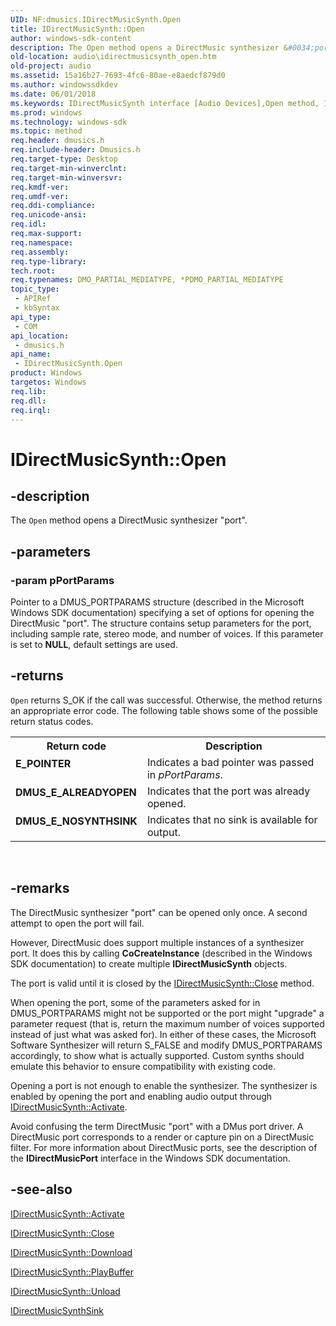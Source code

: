 ```yaml
---
UID: NF:dmusics.IDirectMusicSynth.Open
title: IDirectMusicSynth::Open
author: windows-sdk-content
description: The Open method opens a DirectMusic synthesizer &#0034;port&#0034;.
old-location: audio\idirectmusicsynth_open.htm
old-project: audio
ms.assetid: 15a16b27-7693-4fc6-80ae-e8aedcf879d0
ms.author: windowssdkdev
ms.date: 06/01/2018
ms.keywords: IDirectMusicSynth interface [Audio Devices],Open method, IDirectMusicSynth.Open, IDirectMusicSynth::Open, Open, Open method [Audio Devices], Open method [Audio Devices],IDirectMusicSynth interface, audio.idirectmusicsynth_open, audmp-routines_5bb9c701-4377-42fb-91ac-733952708a38.xml, dmusics/IDirectMusicSynth::Open
ms.prod: windows
ms.technology: windows-sdk
ms.topic: method
req.header: dmusics.h
req.include-header: Dmusics.h
req.target-type: Desktop
req.target-min-winverclnt: 
req.target-min-winversvr: 
req.kmdf-ver: 
req.umdf-ver: 
req.ddi-compliance: 
req.unicode-ansi: 
req.idl: 
req.max-support: 
req.namespace: 
req.assembly: 
req.type-library: 
tech.root: 
req.typenames: DMO_PARTIAL_MEDIATYPE, *PDMO_PARTIAL_MEDIATYPE
topic_type:
 - APIRef
 - kbSyntax
api_type:
 - COM
api_location:
 - dmusics.h
api_name:
 - IDirectMusicSynth.Open
product: Windows
targetos: Windows
req.lib: 
req.dll: 
req.irql: 
---
```


# IDirectMusicSynth::Open


## -description


The <code>Open</code> method opens a DirectMusic synthesizer "port".


## -parameters




### -param pPortParams

Pointer to a DMUS_PORTPARAMS structure (described in the Microsoft Windows SDK documentation) specifying a set of options for opening the DirectMusic "port". The structure contains setup parameters for the port, including sample rate, stereo mode, and number of voices. If this parameter is set to <b>NULL</b>, default settings are used.


## -returns



<code>Open</code> returns S_OK if the call was successful. Otherwise, the method returns an appropriate error code. The following table shows some of the possible return status codes.

<table>
<tr>
<th>Return code</th>
<th>Description</th>
</tr>
<tr>
<td width="40%">
<dl>
<dt><b>E_POINTER</b></dt>
</dl>
</td>
<td width="60%">
Indicates a bad pointer was passed in <i>pPortParams</i>.

</td>
</tr>
<tr>
<td width="40%">
<dl>
<dt><b>DMUS_E_ALREADYOPEN</b></dt>
</dl>
</td>
<td width="60%">
Indicates that the port was already opened.

</td>
</tr>
<tr>
<td width="40%">
<dl>
<dt><b>DMUS_E_NOSYNTHSINK</b></dt>
</dl>
</td>
<td width="60%">
Indicates that no sink is available for output.

</td>
</tr>
</table>
 




## -remarks



The DirectMusic synthesizer "port" can be opened only once. A second attempt to open the port will fail.

However, DirectMusic does support multiple instances of a synthesizer port. It does this by calling <b>CoCreateInstance</b> (described in the Windows SDK documentation) to create multiple <b>IDirectMusicSynth</b> objects.

The port is valid until it is closed by the <a href="https://msdn.microsoft.com/library/windows/hardware/ff536531">IDirectMusicSynth::Close</a> method.

When opening the port, some of the parameters asked for in DMUS_PORTPARAMS might not be supported or the port might "upgrade" a parameter request (that is, return the maximum number of voices supported instead of just what was asked for). In either of these cases, the Microsoft Software Synthesizer will return S_FALSE and modify DMUS_PORTPARAMS accordingly, to show what is actually supported. Custom synths should emulate this behavior to ensure compatibility with existing code.

Opening a port is not enough to enable the synthesizer. The synthesizer is enabled by opening the port and enabling audio output through <a href="https://msdn.microsoft.com/library/windows/hardware/ff536529">IDirectMusicSynth::Activate</a>.

Avoid confusing the term DirectMusic "port" with a DMus port driver. A DirectMusic port corresponds to a render or capture pin on a DirectMusic filter. For more information about DirectMusic ports, see the description of the <b>IDirectMusicPort</b> interface in the Windows SDK documentation.




## -see-also




<a href="https://msdn.microsoft.com/library/windows/hardware/ff536529">IDirectMusicSynth::Activate</a>



<a href="https://msdn.microsoft.com/library/windows/hardware/ff536531">IDirectMusicSynth::Close</a>



<a href="https://msdn.microsoft.com/library/windows/hardware/ff536532">IDirectMusicSynth::Download</a>



<a href="https://msdn.microsoft.com/library/windows/hardware/ff536540">IDirectMusicSynth::PlayBuffer</a>



<a href="https://msdn.microsoft.com/library/windows/hardware/ff536546">IDirectMusicSynth::Unload</a>



<a href="https://msdn.microsoft.com/library/windows/hardware/ff536520">IDirectMusicSynthSink</a>
 

 

